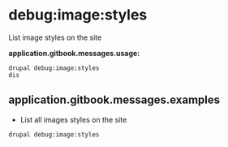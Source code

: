 # debug:image:styles
List image styles on the site

**application.gitbook.messages.usage:**
```
drupal debug:image:styles
dis
```

## application.gitbook.messages.examples
* List all images styles on the site
```
drupal debug:image:styles
```

